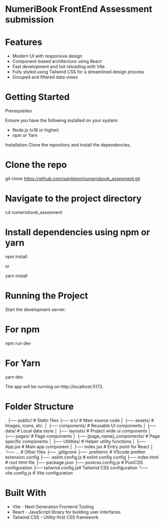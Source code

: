 # NumeriBook FrontEnd Assessment submission

# Features

- Modern UI with responsive design
- Component-based architecture using React
- Fast development and hot reloading with Vite
- Fully styled using Tailwind CSS for a streamlined design process
- Grouped and filtered data views

# Getting Started

Prerequisites

Ensure you have the following installed on your system:

- Node.js (v18 or higher)
- npm or Yarn

Installation
Clone the repository and install the dependencies.

# Clone the repo

git clone https://github.com/saintejon/numerisbook_assesment.git

# Navigate to the project directory

cd numerisbook_assesment

# Install dependencies using npm or yarn

npm install

or

yarn install

# Running the Project

Start the development server:

# For npm

npm run dev

# For Yarn

yarn dev

The app will be running on http://localhost:5173.

# Folder Structure

.
├── public/ # Static files
├── src/ # Main source code
│ ├── assets/ # Images, icons, etc.
│ ├── components/ # Reusable UI components
│ ├── data/ # Local data store
│ ├── layouts/ # Project wide ui components
│ ├── pages/ # Page components
│ ├── [page_name]\_compoments/ # Page specific components
│ ├── Utilities/ # Helper utility functions
│ ├── App.jsx # Main app component
│ ├── index.jsx # Entry point for React
│ └── ... # Other files
├── .gitignore
├── .prettierrc # VScode prettier extension config
├── .eslint.config.js # eslint config config
├── index.html # root html file
├── package.json
├── postcss.config.js # PostCSS configuration
├── tailwind.config.js# Tailwind CSS configuration
└── vite.config.js # Vite configuration

# Built With

- Vite - Next Generation Frontend Tooling
- React - JavaScript library for building user interfaces
- Tailwind CSS - Utility-first CSS framework
